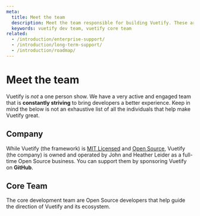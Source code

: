 ```yaml
---
meta:
  title: Meet the team
  description: Meet the team responsible for building Vuetify. These are the core individuals who drive the vision of the framework.
  keywords: vuetify dev team, vuetify core team
related:
  - /introduction/enterprise-support/
  - /introduction/long-term-support/
  - /introduction/roadmap/
---
```


# Meet the team

Vuetify is _not_ a one person show. We have a very active and engaged team that is **constantly striving** to bring developers a better experience. Keep in mind the below is not an exhaustive list of all the individuals that help make Vuetify great.

<entry />

## Company

While Vuetify (the framework) is [MIT Licensed](https://opensource.org/licenses/MIT) and [Open Source](https://opensource.com/resources/what-open-source), Vuetify (the company) is owned and operated by John and Heather Leider as a full-time Open Source business. You can support them by sponsoring Vuetify on **GitHub**.

<promoted slug="enterprise-support" />

<team-members team="company" />

## Core Team

The core development team are Open Source developers that help guide the direction of Vuetify and its ecosystem.

<promoted slug="vuetify-open-collective" />

<team-members team="core" />
